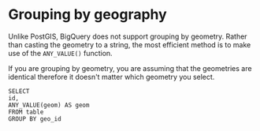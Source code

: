 # Grouping by geography
Unlike PostGIS, BigQuery does not support grouping by geometry. Rather than casting the geometry to a string, the most efficient method is to make use of the `ANY_VALUE()` function. 

If you are grouping by geometry, you are assuming that the geometries are identical therefore it doesn't matter which geometry you select.

```
SELECT 
id, 
ANY_VALUE(geom) AS geom
FROM table 
GROUP BY geo_id
```